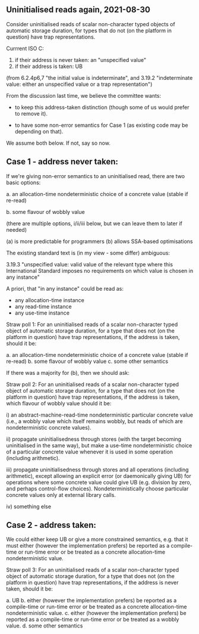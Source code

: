 Uninitialised reads again, 2021-08-30
-------------------------------------

Consider uninitialised reads of scalar non-character typed objects of
automatic storage duration, for types that do not (on the platform in
question) have trap representations.

Currrent ISO C:

1. if their address is never taken: an "unspecified value"
2. if their address is taken: UB

(from 6.2.4p6,7 "the initial value is indeterminate", and 3.19.2
"indeterminate value: either an unspecified value or a trap representation")

From the discussion last time, we believe the committee wants:

- to keep this address-taken distinction (though some of us would
  prefer to remove it).

- to have some non-error semantics for Case 1 (as existing code may be
  depending on that).

We assume both below.  If not, say so now. 


## Case 1 - address never taken:

If we're giving non-error semantics to an uninitialised read, there are
two basic options:

a. an allocation-time nondeterministic choice of a concrete value
   (stable if re-read) 

b. some flavour of wobbly value

   (there are multiple options, i/ii/iii below, but we can leave them
   to later if needed)

(a) is more predictable for programmers
(b) allows SSA-based optimisations

The existing standard text is (in my view - some differ) ambiguous: 

  3.19.3 "unspecified value: valid value of the relevant type
  where this International Standard imposes no requirements on which
  value is chosen in any instance"

A priori, that "in any instance" could be read as:

  - any allocation-time instance 
  - any read-time instance 
  - any use-time instance 

Straw poll 1: For an uninitialised reads of a scalar non-character typed
object of automatic storage duration, for a type that does not (on the
platform in question) have trap representations, if the address is
taken, should it be:

a. an allocation-time nondeterministic choice of a concrete value (stable if re-read) 
b. some flavour of wobbly value
c. some other semantics


If there was a majority for (b), then we should ask:

Straw poll 2: For an uninitialised reads of a scalar non-character typed
object of automatic storage duration, for a type that does not (on the
platform in question) have trap representations, if the address is
taken, which flavour of wobbly value should it be:

   i) an abstract-machine-read-time nondeterministic particular
   concrete value (i.e., a wobbly value which itself remains wobbly, but
   reads of which are nondeterministic concrete values).

   ii) propagate uninitialisedness through stores (with the target
   becoming uninitialised in the same way), but make a use-time
   nondeterministic choice of a particular concrete value whenever it is
   used in some operation (including arithmetic).

   iii) propagate uninitialisedness through stores and all operations
   (including arithmetic), except allowing an explicit error (or
   daemonically giving UB) for operations where some concrete value could
   give UB (e.g. division by zero, and perhaps control-flow choices).
   Nondeterministically choose particular concrete values only at
   external library calls.

   iv) something else
   

## Case 2 - address taken:

We could either keep UB or give a more constrained semantics,
e.g. that it must either (however the implementation prefers) be
reported as a compile-time or run-time error or be treated as a
concrete allocation-time nondeterministic value.

Straw poll 3: For an uninitialised reads of a scalar non-character typed
object of automatic storage duration, for a type that does not (on the
platform in question) have trap representations, if the address is
never taken, should it be:

a. UB
b. either (however the implementation prefers) be reported
    as a compile-time or run-time error or be treated as a concrete
    allocation-time nondeterministic value.
c. either (however the implementation prefers) be reported
    as a compile-time or run-time error or be treated as a wobbly value.
d. some other semantics


  
